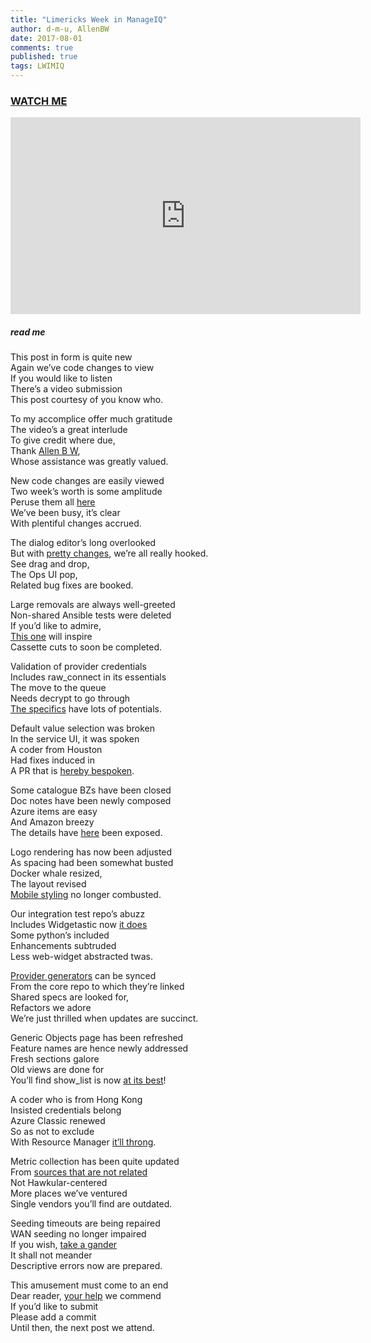 ```yaml
---
title: "Limericks Week in ManageIQ"
author: d-m-u, AllenBW
date: 2017-08-01
comments: true
published: true
tags: LWIMIQ
---
```


### [WATCH ME](https://www.youtube.com/embed/O05SBdpl7Gc)
<iframe width="560" height="315" src="https://www.youtube.com/embed/O05SBdpl7Gc" frameborder="0" allowfullscreen></iframe>


##### read me   
This post in form is quite new  
Again we’ve code changes to view  
If you would like to listen  
There’s a video submission  
This post courtesy of you know who.  

To my accomplice offer much gratitude  
The video’s a great interlude  
To give credit where due,  
Thank [Allen B W](https://github.com/AllenBW),  
Whose assistance was greatly valued.   

New code changes are easily viewed  
Two week’s worth is some amplitude  
Peruse them all [here](https://github.com/ManageIQ/manageiq/pulls?utf8=%E2%9C%93&q=is%3Apr%20is%3Amerged%20base%3Amaster%20merged%3A%222017-07-17%20..%202017-07-30%22%20sort%3Acreated-desc%20 )  
We’ve been busy, it’s clear  
With plentiful changes accrued.  

The dialog editor’s long overlooked  
But with [pretty changes](https://github.com/ManageIQ/manageiq-ui-classic/pull/1398), we’re all really hooked.  
See drag and drop,  
The Ops UI pop,  
Related bug fixes are booked.  

Large removals are always well-greeted  
Non-shared Ansible tests were deleted  
If you’d like to admire,  
[This one](https://github.com/ManageIQ/manageiq/pull/15594) will inspire  
Cassette cuts to soon be completed.  

Validation of provider credentials  
Includes raw_connect in its essentials  
The move to the queue  
Needs decrypt to go through  
[The specifics](https://github.com/ManageIQ/manageiq-providers-vmware/pull/69) have lots of potentials.    

Default value selection was broken  
In the service UI, it was spoken  
A coder from Houston  
Had fixes induced in  
A PR that is [hereby bespoken](https://github.com/ManageIQ/manageiq-ui-service/pull/849).  

Some catalogue BZs have been closed  
Doc notes have been newly composed  
Azure items are easy  
And Amazon breezy  
The details have [here](https://github.com/ManageIQ/manageiq-documentation/pull/441) been exposed.  

Logo rendering has now been adjusted  
As spacing had been somewhat busted  
Docker whale resized,  
The layout revised  
[Mobile styling](https://github.com/ManageIQ/manageiq.org/pull/571) no longer combusted.  

Our integration test repo’s abuzz  
Includes Widgetastic now [it does](https://github.com/ManageIQ/integration_tests/pull/5006)  
Some python’s included  
Enhancements subtruded  
Less web-widget abstracted twas.  

[Provider generators](https://github.com/ManageIQ/manageiq-providers-openshift/pull/38) can be synced  
From the core repo to which they’re linked  
Shared specs are looked for,  
Refactors we adore  
We’re just thrilled when updates are succinct.  

Generic Objects page has been refreshed  
Feature names are hence newly addressed  
Fresh sections galore  
Old views are done for   
You’ll find show_list is now [at its best](https://github.com/ManageIQ/manageiq/pull/15611)!  

A coder who is from Hong Kong  
Insisted credentials belong  
Azure Classic renewed  
So as not to exclude  
With Resource Manager [it’ll throng](https://github.com/ManageIQ/manageiq/pull/15626).   

Metric collection has been quite updated  
From [sources that are not related](https://github.com/ManageIQ/manageiq-providers-kubernetes/pull/62)  
Not Hawkular-centered  
More places we’ve ventured  
Single vendors you’ll find are outdated.  

Seeding timeouts are being repaired  
WAN seeding no longer impaired  
If you wish, [take a gander](https://github.com/ManageIQ/manageiq/pull/15595)  
It shall not meander  
Descriptive errors now are prepared.  

This amusement must come to an end  
Dear reader, [your help](https://github.com/ManageIQ/manageiq/issues) we commend  
If you’d like to submit  
Please add a commit  
Until then, the next post we attend.  

